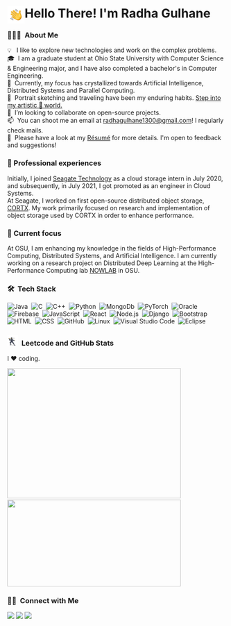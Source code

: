 <!-- ## <h2> 👋Hi there! I'm Radha Gulhane</h2> -->
<h1><img alt="handwavegif" src="./assets/Hand%20Wave.gif" width='40' align="left"/> Hello There! I'm Radha Gulhane</h1>

### 👨🏻‍💻 &nbsp;About Me

💡 &nbsp;&nbsp;I like to explore new technologies and work on the complex problems. \
🎓 &nbsp;I am a graduate student at Ohio State University with Computer Science & Engineering major, and I have also completed a bachelor's in Computer Engineering. \
🎯 &nbsp;Currently, my focus has crystallized towards Artificial Intelligence, Distributed Systems and Parallel Computing.\
🎨 &nbsp;Portrait sketching and traveling have been my enduring habits. [Step into my artistic 🎨 world.](https://radhagulhane.netlify.app/art)\
👯 &nbsp;I’m looking to collaborate on open-source projects.\
📫 &nbsp;You can shoot me an email at radhagulhane1300@gmail.com! I regularly check mails.\
📄 &nbsp;Please have a look at my [Résumé](https://drive.google.com/file/d/1LK8UFi-L-_9582cDgBrh4EbPp-OeLYdT/view?usp=sharing) for more details. I'm open to feedback and suggestions!

### 🙌 Professional experiences

Initially, I joined [Seagate Technology](https://www.seagate.com/in/en/) as a cloud storage intern in July 2020, and subsequently, in July 2021, I got promoted as an engineer in Cloud Systems.\
At Seagate, I worked on first open-source distributed object storage, [CORTX](https://github.com/Seagate/cortx). My work primarily focused on research and implementation of object storage used by CORTX in order to enhance performance.

### 🔭 Current focus

At OSU, I am enhancing my knowledge in the fields of High-Performance Computing, Distributed Systems, and Artificial Intelligence. I am currently working on a research project on Distributed Deep Learning at the High-Performance Computing lab [NOWLAB](https://nowlab.cse.ohio-state.edu/) in OSU.

<!-- <img alt="Night Coding" src="https://raw.githubusercontent.com/AVS1508/AVS1508/master/assets/Night-Coding.gif" align="right"/>  -->
<!-- <img alt="Coding Girl" src="./assets/Coding%20Girl_2.jpg" width = "300" height = "200" align="right"/> -->
### 🛠 &nbsp;Tech Stack

![Java](https://img.shields.io/badge/-Java-05122A?style=flat&logo=Java&logoColor=FFA518)&nbsp;
![C](https://img.shields.io/badge/-C-05122A?style=flat&logo=C&logoColor=A8B9CC)&nbsp;
![C++](https://img.shields.io/badge/-C++-05122A?style=flat&logo=C%2B%2B&logoColor=00599C)&nbsp;
![Python](https://img.shields.io/badge/-Python-05122A?style=flat&logo=python)&nbsp;
![MongoDb](https://img.shields.io/badge/-MongoDb-05122A?style=flat&logo=mongodb)&nbsp;
![PyTorch](https://img.shields.io/badge/-PyTorch-05122A?style=flat&logo=pytorch)&nbsp;
![Oracle](https://img.shields.io/badge/-Oracle-05122A?style=flat&logo=oracle&logoColor=FF0000)&nbsp;
![Firebase](https://img.shields.io/badge/-Firebase-05122A?style=flat&logo=Firebase)&nbsp;
![JavaScript](https://img.shields.io/badge/-JavaScript-05122A?style=flat&logo=javascript)&nbsp;
![React](https://img.shields.io/badge/-React-05122A?style=flat&logo=react)&nbsp;
![Node.js](https://img.shields.io/badge/-Node.js-05122A?style=flat&logo=node.js)&nbsp;
![Django](https://img.shields.io/badge/-Django-05122A?style=flat&logo=django&logoColor=092E20)&nbsp;
![Bootstrap](https://img.shields.io/badge/-Bootstrap-05122A?style=flat&logo=bootstrap&logoColor=563D7C)&nbsp;
![HTML](https://img.shields.io/badge/-HTML-05122A?style=flat&logo=HTML5)&nbsp;
![CSS](https://img.shields.io/badge/-CSS-05122A?style=flat&logo=CSS3&logoColor=1572B6)&nbsp;
![GitHub](https://img.shields.io/badge/-GitHub-05122A?style=flat&logo=github)&nbsp;
![Linux](https://img.shields.io/badge/-Linux-05122A?style=flat&logo=linux)&nbsp;
![Visual Studio Code](https://img.shields.io/badge/-Visual%20Studio%20Code-05122A?style=flat&logo=visual-studio-code&logoColor=007ACC)&nbsp;
![Eclipse](https://img.shields.io/badge/-Eclipse-05122A?style=flat&logo=eclipse-ide&logoColor=2C2255)

### <img src="https://github.com/RadhaGulhane13/Portfolio/blob/main/src/images/ninja.png" height="25"/> &nbsp;Leetcode and GitHub Stats
<p>
<p> I ❤️ coding. </p>
<a href="https://leetcode.com/Radha_Gulhane/">
  <img height="300em" width="400em" src="https://leetcard.jacoblin.cool/Radha_Gulhane?ext=heatmap&&theme=dark"/>
</a>
<a href="https://github.com/RadhaGulhane13">
  <img height="200em" width="400em" src="https://github-readme-stats-eight-theta.vercel.app/api?username=RadhaGulhane13&show_icons=true&theme=dark&include_all_commits=true&count_private=true" align='top'/>
</a>
</p>

### 🤝🏻 &nbsp;Connect with Me

<p>
<a href="http://www.linkedin.com/in/radha-gulhane"><img src="https://img.shields.io/badge/-Radha%20Gulhane%20-0077B5?style=flat&logo=Linkedin&logoColor=white"/></a>
<a href="mailto:radhagulhane1300@gmail.com"><img src="https://img.shields.io/badge/-radhaulhane1300@gmail.com-D14836?style=flat&logo=Gmail&logoColor=white"/></a>
<a href="https://twitter.com/gulhane_radha?t=ZcJ6gDDWncOTDuRixGt8fA&s=08"><img src="https://img.shields.io/badge/-@gulhane_radha-1877F2?style=flat&logo=twitter&logoColor=white"/></a>
</p>

<!-- ![Radha's Github Profile Views](https://komarev.com/ghpvc/?username=RadhaGulhane13&color=blue)   -->
